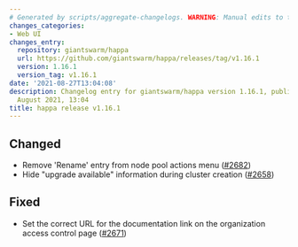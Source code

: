 ```yaml
---
# Generated by scripts/aggregate-changelogs. WARNING: Manual edits to this files will be overwritten.
changes_categories:
- Web UI
changes_entry:
  repository: giantswarm/happa
  url: https://github.com/giantswarm/happa/releases/tag/v1.16.1
  version: 1.16.1
  version_tag: v1.16.1
date: '2021-08-27T13:04:08'
description: Changelog entry for giantswarm/happa version 1.16.1, published on 27
  August 2021, 13:04
title: happa release v1.16.1
---
```


## Changed

- Remove 'Rename' entry from node pool actions menu ([#2682](https://github.com/giantswarm/happa/pull/2682))
- Hide "upgrade available" information during cluster creation ([#2658](https://github.com/giantswarm/happa/pull/2658))

## Fixed

- Set the correct URL for the documentation link on the organization access control page ([#2671](https://github.com/giantswarm/happa/pull/2671))


